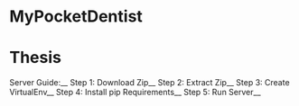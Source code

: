 # MyPocketDentist
# Thesis
Server Guide:__
Step 1: Download Zip__
Step 2: Extract Zip__
Step 3: Create VirtualEnv__
Step 4: Install pip Requirements__
Step 5: Run Server__
